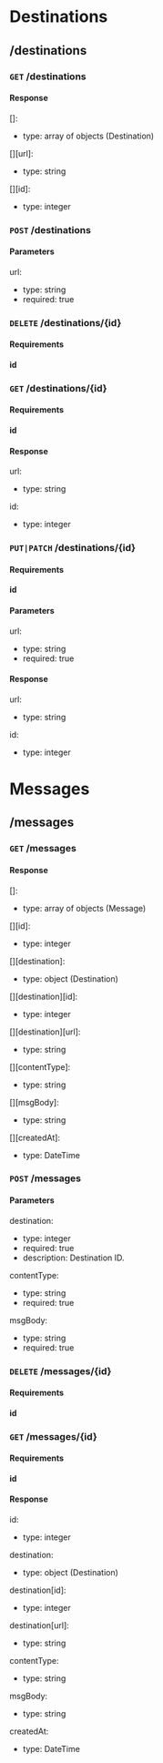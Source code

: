 # Destinations #

## /destinations ##

### `GET` /destinations ###


#### Response ####

[]:

  * type: array of objects (Destination)

[][url]:

  * type: string

[][id]:

  * type: integer


### `POST` /destinations ###


#### Parameters ####

url:

  * type: string
  * required: true


### `DELETE` /destinations/{id} ###


#### Requirements ####

**id**



### `GET` /destinations/{id} ###


#### Requirements ####

**id**


#### Response ####

url:

  * type: string

id:

  * type: integer


### `PUT|PATCH` /destinations/{id} ###


#### Requirements ####

**id**


#### Parameters ####

url:

  * type: string
  * required: true

#### Response ####

url:

  * type: string

id:

  * type: integer



# Messages #

## /messages ##

### `GET` /messages ###


#### Response ####

[]:

  * type: array of objects (Message)

[][id]:

  * type: integer

[][destination]:

  * type: object (Destination)

[][destination][id]:

  * type: integer

[][destination][url]:

  * type: string

[][contentType]:

  * type: string

[][msgBody]:

  * type: string

[][createdAt]:

  * type: DateTime


### `POST` /messages ###


#### Parameters ####

destination:

  * type: integer
  * required: true
  * description: Destination ID.

contentType:

  * type: string
  * required: true

msgBody:

  * type: string
  * required: true


### `DELETE` /messages/{id} ###


#### Requirements ####

**id**



### `GET` /messages/{id} ###


#### Requirements ####

**id**


#### Response ####

id:

  * type: integer

destination:

  * type: object (Destination)

destination[id]:

  * type: integer

destination[url]:

  * type: string

contentType:

  * type: string

msgBody:

  * type: string

createdAt:

  * type: DateTime
